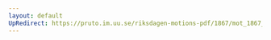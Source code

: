 ```yaml
---
layout: default
UpRedirect: https://pruto.im.uu.se/riksdagen-motions-pdf/1867/mot_1867__ak__203/mot_1867__ak__203-005.pdf
---
```

